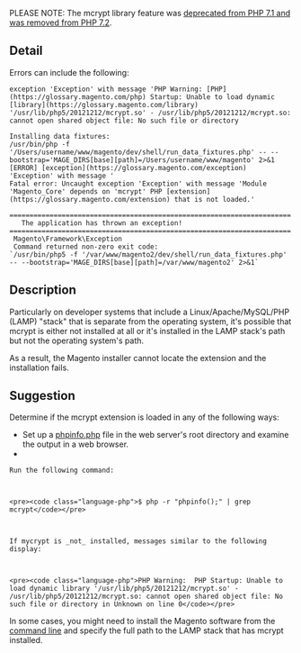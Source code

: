<p class="warning">PLEASE NOTE: The mcrypt library feature was <a href="https://www.php.net/manual/en/intro.mcrypt.php">deprecated from PHP 7.1 and was removed from PHP 7.2</a>.</p>

<h2 id="detail">Detail</h2>

Errors can include the following:

<pre><code class="language-php">exception 'Exception' with message 'PHP Warning: [PHP](https://glossary.magento.com/php) Startup: Unable to load dynamic [library](https://glossary.magento.com/library) '/usr/lib/php5/20121212/mcrypt.so' - /usr/lib/php5/20121212/mcrypt.so: cannot open shared object file: No such file or directory</code></pre>

<pre><code class="language-php">Installing data fixtures:
/usr/bin/php -f '/Users/username/www/magento/dev/shell/run_data_fixtures.php' -- --bootstrap='MAGE_DIRS[base][path]=/Users/username/www/magento' 2&gt;&amp;1
[ERROR] [exception](https://glossary.magento.com/exception) 'Exception' with message '
Fatal error: Uncaught exception 'Exception' with message 'Module 'Magento_Core' depends on 'mcrypt' PHP [extension](https://glossary.magento.com/extension) that is not loaded.'</code></pre>

<pre><code class="language-php">======================================================================
   The application has thrown an exception!
======================================================================
 Magento\Framework\Exception
 Command returned non-zero exit code:
`/usr/bin/php5 -f '/var/www/magento2/dev/shell/run_data_fixtures.php' -- --bootstrap='MAGE_DIRS[base][path]=/var/www/magento2' 2&gt;&amp;1`</code></pre>

<h2 id="description">Description</h2>

Particularly on developer systems that include a Linux/Apache/MySQL/PHP (LAMP) "stack" that is separate from the operating system, it's possible that mcrypt is either not installed at all or it's installed in the LAMP stack's path but not the operating system's path.

As a result, the Magento installer cannot locate the extension and the installation fails.

<h2 id="suggestion">Suggestion</h2>

Determine if the mcrypt extension is loaded in any of the following ways:

*   Set up a [phpinfo.php](http://kb.mediatemple.net/questions/764/How+can+I+create+a+phpinfo.php+page%3F#gs) file in the web server's root directory and examine the output in a web browser.
*   
    
    Run the following command:
    
    
    
    <pre><code class="language-php">$ php -r "phpinfo();" | grep mcrypt</code></pre>
    
    
    
    If mycrypt is _not_ installed, messages similar to the following display:
    
    
    
    <pre><code class="language-php">PHP Warning:  PHP Startup: Unable to load dynamic library '/usr/lib/php5/20121212/mcrypt.so' - /usr/lib/php5/20121212/mcrypt.so: cannot open shared object file: No such file or directory in Unknown on line 0</code></pre>
    
    

In some cases, you might need to install the Magento software from the [command line](https://devdocs.magento.com/guides/v2.3/install-gde/install/cli/install-cli.html) and specify the full path to the LAMP stack that has mcrypt installed.